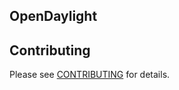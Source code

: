 ## OpenDaylight


## Contributing
Please see [CONTRIBUTING](https://github.com/bigambitions/technology-articles/blob/master/contributing.md) for details.



